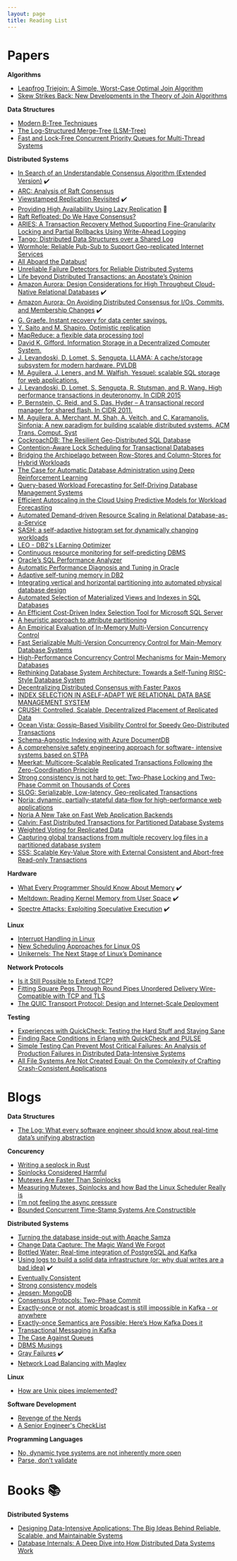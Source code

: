 ```yaml
---
layout: page
title: Reading List
---
```


# Papers

**Algorithms**
 * [Leapfrog Triejoin: A Simple, Worst-Case Optimal Join Algorithm](https://openproceedings.org/2014/conf/icdt/Veldhuizen14.pdf)
 * [Skew Strikes Back: New Developments in the Theory of Join Algorithms](https://dl.acm.org/doi/pdf/10.1145/2590989.2590991)

**Data Structures**

 * [Modern B-Tree Techniques](http://citeseerx.ist.psu.edu/viewdoc/download?doi=10.1.1.219.7269&rep=rep1&type=pdf)
 * [The Log-Structured Merge-Tree (LSM-Tree)](http://www.cs.umb.edu/~poneil/lsmtree.pdf)
 * [Fast and Lock-Free Concurrent Priority Queues for Multi-Thread Systems](http://www.non-blocking.com/download/SunT03_PQueue_TR.pdf)

**Distributed Systems**

 * [In Search of an Understandable Consensus Algorithm (Extended Version)](https://raft.github.io/raft.pdf) :heavy_check_mark:
 * [ARC: Analysis of Raft Consensus](https://www.cl.cam.ac.uk/techreports/UCAM-CL-TR-857.pdf)
 * [Viewstamped Replication Revisited](http://pmg.csail.mit.edu/papers/vr-revisited.pdf) :heavy_check_mark:
 * [Providing High Availability Using Lazy Replication](https://www.cs.princeton.edu/courses/archive/fall19/cos418/papers/lazy.pdf) :open_book:
 * [Raft Refloated: Do We Have Consensus?](https://www.cl.cam.ac.uk/~ms705/pub/papers/2015-osr-raft.pdf)
 * [ARIES: A Transaction Recovery Method Supporting Fine-Granularity Locking and Partial Rollbacks Using Write-Ahead Logging](http://db.csail.mit.edu/madden/html/aries.pdf)
 * [Tango: Distributed Data Structures over a Shared Log](http://research.microsoft.com/pubs/199947/Tango.pdf)
 * [Wormhole: Reliable Pub-Sub to Support Geo-replicated Internet Services](https://www.usenix.org/system/files/conference/nsdi15/nsdi15-paper-sharma.pdf)
 * [All Aboard the Databus!](http://www.socc2012.org/s18-das.pdf)
 * [Unreliable Failure Detectors for Reliable Distributed Systems](http://courses.csail.mit.edu/6.852/08/papers/CT96-JACM.pdf)
 * [Life beyond Distributed Transactions: an Apostate’s Opinion](http://adrianmarriott.net/logosroot/papers/LifeBeyondTxns.pdf)
 * [Amazon Aurora: Design Considerations for High Throughput Cloud-Native Relational Databases](https://awsmedia.awsstatic-china.com/blog/2017/aurora-design-considerations-paper.pdf) :heavy_check_mark:
 * [Amazon Aurora: On Avoiding Distributed Consensus for I/Os, Commits, and Membership Changes](https://dl.acm.org/doi/abs/10.1145/3183713.3196937) :heavy_check_mark:
 * [G. Graefe. Instant recovery for data center savings.](https://dl.acm.org/doi/10.1145/2814710.2814716)
 * [Y. Saito and M. Shapiro. Optimistic replication](https://dl.acm.org/doi/abs/10.1145/1057977.1057980)
 * [MapReduce: a flexible data processing tool](https://dl.acm.org/doi/abs/10.1145/1629175.1629198)
 * [David K. Gifford. Information Storage in a Decentralized Computer System.](http://bitsavers.org/pdf/xerox/parc/techReports/CSL-81-8_Information_Storage_in_a_Decentralized_Computer_System.pdf)
 * [J. Levandoski, D. Lomet, S. Sengupta. LLAMA: A cache/storage subsystem for modern hardware. PVLDB](http://www.vldb.org/pvldb/vol6/p877-levandoski.pdf)
 * [M. Aguilera, J. Leners, and M. Walfish. Yesquel: scalable SQL storage for web applications.](https://cs.nyu.edu/~mwalfish/papers/yesquel-sosp15.pdf)
 * [J. Levandoski, D. Lomet, S. Sengupta, R. Stutsman, and R. Wang. High performance transactions in deuteronomy. In CIDR 2015](https://15721.courses.cs.cmu.edu/spring2018/papers/levandoski-cidr2015.pdf)
 * [P. Bernstein, C. Reid, and S. Das. Hyder – A transactional record manager for shared flash. In CIDR 2011.](https://web.eecs.umich.edu/~michjc/eecs584/Papers/cidr11_hyder.pdf)
 * [M. Aguilera, A. Merchant, M. Shah, A. Veitch, and C. Karamanolis. Sinfonia: A new paradigm for building scalable distributed systems. ACM Trans. Comput. Syst](http://www.sosp2007.org/papers/sosp064-aguilera.pdf)
 * [CockroachDB: The Resilient Geo-Distributed SQL Database](https://dl.acm.org/doi/10.1145/3318464.3386134)
 * [Contention-Aware Lock Scheduling for Transactional Databases](http://www.vldb.org/pvldb/vol11/p648-tian.pdf)
 * [Bridging the Archipelago between Row-Stores and Column-Stores for Hybrid Workloads](https://db.cs.cmu.edu/papers/2016/arulraj-sigmod2016.pdf)
 * [The Case for Automatic Database Administration using Deep Reinforcement Learning](https://arxiv.org/abs/1801.05643)
 * [Query-based Workload Forecasting for Self-Driving Database Management Systems](https://db.cs.cmu.edu/papers/2018/forecasting-sigmod2018.pdf)
 * [Efficient Autoscaling in the Cloud Using Predictive Models for Workload Forecasting](http://www.dre.vanderbilt.edu/~gokhale/WWW/papers/Cloud11_Autoscaling.pdf)
 * [Automated Demand-driven Resource Scaling in Relational Database-as-a-Service](https://dl.acm.org/doi/10.1145/2882903.2903733)
 * [SASH: a self-adaptive histogram set for dynamically changing workloads](https://dl.acm.org/doi/10.5555/1315451.1315484)
 * [LEO - DB2's LEarning Optimizer](https://15721.courses.cs.cmu.edu/spring2016/papers/stillger-vldb2001.pdf)
 * [Continuous resource monitoring for self-predicting DBMS](https://www.pdl.cmu.edu/PDL-FTP/Database/mascots05.pdf)
 * [Oracle’s SQL Performance Analyzer](http://sites.computer.org/debull/A08mar/yagoub.pdf)
 * [Automatic Performance Diagnosis and Tuning in Oracle](http://www-db.cs.wisc.edu/cidr/cidr2005/papers/P07.pdf)
 * [Adaptive self-tuning memory in DB2](https://dl.acm.org/doi/10.5555/1182635.1164220)
 * [Integrating vertical and horizontal partitioning into automated physical database design](https://dl.acm.org/doi/10.1145/1007568.1007609)
 * [Automated Selection of Materialized Views and Indexes in SQL Databases](http://www.vldb.org/conf/2000/P496.pdf)
 * [An Efficient Cost-Driven Index Selection Tool for Microsoft SQL Server](http://www.vldb.org/conf/1997/P146.PDF)
 * [A heuristic approach to attribute partitioning](https://dl.acm.org/doi/10.1145/582095.582110)
 * [An Empirical Evaluation of In-Memory Multi-Version Concurrency Control](https://db.cs.cmu.edu/papers/2017/p781-wu.pdf)
 * [Fast Serializable Multi-Version Concurrency Control for Main-Memory Database Systems](https://db.in.tum.de/~muehlbau/papers/mvcc.pdf)
 * [High-Performance Concurrency Control Mechanisms for Main-Memory Databases](http://vldb.org/pvldb/vol5/p298_per-akelarson_vldb2012.pdf)
 * [Rethinking Database System Architecture: Towards a Self-Tuning RISC-Style Database System](http://www.vldb.org/conf/2000/P001.pdf)
 * [Decentralizing Distributed Consensus with Faster Paxos](http://www.hpts.ws/papers/2019/howard.pdf)
 * [INDEX SELECTION IN ASELF-ADAPT WE RELATIONAL DATA BASE MANAGEMENT SYSTEM](https://apps.dtic.mil/dtic/tr/fulltext/u2/a034185.pdf)
 * [CRUSH: Controlled, Scalable, Decentralized Placement of Replicated Data](https://ceph.io/wp-content/uploads/2016/08/weil-crush-sc06.pdf)
 * [Ocean Vista: Gossip-Based Visibility Control for Speedy Geo-Distributed Transactions](http://www.vldb.org/pvldb/vol12/p1471-fan.pdf)
 * [Schema-Agnostic Indexing with Azure DocumentDB](https://www.vldb.org/pvldb/vol8/p1668-shukla.pdf)
 * [A comprehensive safety engineering approach for software- intensive systems based on STPA](https://arxiv.org/pdf/1612.03109.pdf)
 * [Meerkat: Multicore-Scalable Replicated Transactions Following the Zero-Coordination Principle](https://dl.acm.org/doi/pdf/10.1145/3342195.3387529)
 * [Strong consistency is not hard to get: Two-Phase Locking and Two-Phase Commit on Thousands of Cores](https://www.vldb.org/pvldb/vol12/p2325-barthels.pdf)
 * [SLOG: Serializable, Low-latency, Geo-replicated Transactions](http://www.cs.umd.edu/~abadi/papers/1154-Abadi.pdf)
 * [Noria: dynamic, partially-stateful data-flow for high-performance web applications](https://www.usenix.org/system/files/osdi18-gjengset.pdf)
 * [Noria A New Take on Fast Web Application Backends](https://jon.thesquareplanet.com/papers/login-spring19-noria.pdf)
 * [Calvin: Fast Distributed Transactions for Partitioned Database Systems](http://cs.yale.edu/homes/thomson/publications/calvin-sigmod12.pdf)
 * [Weighted Voting for Replicated Data](http://pages.cs.wisc.edu/~remzi/Classes/739/Fall2015/Papers/gifford79.pdf)
 * [Capturing global transactions from multiple recovery log files in a partitioned database system](http://www.vldb.org/conf/2003/papers/S29P03.pdf)
 * [SSS: Scalable Key-Value Store with External Consistent and Abort-free Read-only Transactions](https://arxiv.org/abs/1901.03772)

**Hardware**

 * [What Every Programmer Should Know About Memory](https://people.freebsd.org/~lstewart/articles/cpumemory.pdf) :heavy_check_mark:
 * [Meltdown: Reading Kernel Memory from User Space](https://www.usenix.org/system/files/conference/usenixsecurity18/sec18-lipp.pdf) :heavy_check_mark:
 * [Spectre Attacks: Exploiting Speculative Execution](https://spectreattack.com/spectre.pdf) :heavy_check_mark:

**Linux**

 * [Interrupt Handling in Linux](https://opus4.kobv.de/opus4-fau/frontdoor/deliver/index/docId/6722/file/report.pdf)
 * [New Scheduling Approaches for Linux OS](https://webthesis.biblio.polito.it/13108/1/tesi.pdf)
 * [Unikernels: The Next Stage of Linux’s Dominance](https://dl.acm.org/doi/pdf/10.1145/3317550.3321445)

**Network Protocols**

 * [Is it Still Possible to Extend TCP?](https://conferences.sigcomm.org/imc/2011/docs/p181.pdf)
 * [Fitting Square Pegs Through Round Pipes Unordered Delivery Wire-Compatible with TCP and TLS](https://www.researchgate.net/publication/50235622_Fitting_Square_Pegs_Through_Round_Pipes_Unordered_Delivery_Wire-Compatible_with_TCP_and_TLS)
 * [The QUIC Transport Protocol: Design and Internet-Scale Deployment](https://static.googleusercontent.com/media/research.google.com/en//pubs/archive/46403.pdf)

**Testing**

 * [Experiences with QuickCheck: Testing the Hard Stuff and Staying Sane](https://www.cs.tufts.edu/~nr/cs257/archive/john-hughes/quviq-testing.pdf)
 * [Finding Race Conditions in Erlang with QuickCheck and PULSE](http://www.cse.chalmers.se/~nicsma/papers/finding-race-conditions.pdf)
 * [Simple Testing Can Prevent Most Critical Failures: An Analysis of Production Failures in Distributed Data-Intensive Systems](https://www.usenix.org/system/files/conference/osdi14/osdi14-paper-yuan.pdf)
 * [All File Systems Are Not Created Equal: On the Complexity of Crafting Crash-Consistent Applications](https://www.usenix.org/system/files/conference/osdi14/osdi14-paper-pillai.pdf)

# Blogs

**Data Structures**

 * [The Log: What every software engineer should know about real-time data’s unifying abstraction](https://engineering.linkedin.com/distributed-systems/log-what-every-software-engineer-should-know-about-real-time-datas-unifying)

**Concurency**

 * [Writing a seqlock in Rust](https://pitdicker.github.io/Writing-a-seqlock-in-Rust/)
 * [Spinlocks Considered Harmful](https://matklad.github.io/2020/01/02/spinlocks-considered-harmful.html)
 * [Mutexes Are Faster Than Spinlocks](https://matklad.github.io/2020/01/04/mutexes-are-faster-than-spinlocks.html)
 * [Measuring Mutexes, Spinlocks and how Bad the Linux Scheduler Really is](https://probablydance.com/2019/12/30/measuring-mutexes-spinlocks-and-how-bad-the-linux-scheduler-really-is/)
 * [I'm not feeling the async pressure](https://lucumr.pocoo.org/2020/1/1/async-pressure/)
 * [Bounded Concurrent Time-Stamp Systems Are Constructible](https://groups.csail.mit.edu/tds/papers/Shavit/TM-393.pdf)

**Distributed Systems**

 * [Turning the database inside-out with Apache Samza](https://martin.kleppmann.com/2015/03/04/turning-the-database-inside-out.html)
 * [Change Data Capture: The Magic Wand We Forgot](http://martin.kleppmann.com/2015/06/02/change-capture-at-berlin-buzzwords.html)
 * [Bottled Water: Real-time integration of PostgreSQL and Kafka](https://www.confluent.io/blog/bottled-water-real-time-integration-of-postgresql-and-kafka/)
 * [Using logs to build a solid data infrastructure (or: why dual writes are a bad idea)](https://www.confluent.io/blog/using-logs-to-build-a-solid-data-infrastructure-or-why-dual-writes-are-a-bad-idea/) :heavy_check_mark:
 * [Eventually Consistent](https://www.allthingsdistributed.com/2007/12/eventually_consistent.html)
 * [Strong consistency models](https://aphyr.com/posts/313-strong-consistency-models)
 * [Jepsen: MongoDB](https://aphyr.com/posts/284-call-me-maybe-mongodb)
 * [Consensus Protocols: Two-Phase Commit](https://www.the-paper-trail.org/post/2008-11-27-consensus-protocols-two-phase-commit/)
 * [Exactly-once or not, atomic broadcast is still impossible in Kafka - or anywhere](https://www.the-paper-trail.org/post/2017-07-28-exactly-not-atomic-broadcast-still-impossible-kafka/)
 * [Exactly-once Semantics are Possible: Here’s How Kafka Does it](https://www.confluent.io/blog/exactly-once-semantics-are-possible-heres-how-apache-kafka-does-it/)
 * [Transactional Messaging in Kafka](https://www.confluent.io/blog/transactions-apache-kafka/)
 * [The Case Against Queues](http://widgetsandshit.com/teddziuba/2011/02/the-case-against-queues.html)
 * [DBMS Musings](http://dbmsmusings.blogspot.com/2019/08/an-explanation-of-difference-between.html)
 * [Gray Failures](https://www.the-paper-trail.org/post/2020-04-19-gray-failures/) :heavy_check_mark:
 * [Network Load Balancing with Maglev](https://www.the-paper-trail.org/post/2020-06-23-maglev/)

**Linux**

 * [How are Unix pipes implemented?](https://toroid.org/unix-pipe-implementation)

**Software Development**

 * [Revenge of the Nerds](http://www.paulgraham.com/icad.html?viewfullsite=1)
 * [A Senior Engineer's CheckList](https://littleblah.com/post/2019-09-01-senior-engineer-checklist/)

**Programming Languages**

 * [No, dynamic type systems are not inherently more open](https://lexi-lambda.github.io/blog/2020/01/19/no-dynamic-type-systems-are-not-inherently-more-open/)
 * [Parse, don’t validate](https://lexi-lambda.github.io/blog/2019/11/05/parse-don-t-validate/)


# Books :books:

**Distributed Systems**

 * [Designing Data-Intensive Applications: The Big Ideas Behind Reliable, Scalable, and Maintainable Systems](https://www.amazon.com/Designing-Data-Intensive-Applications-Reliable-Maintainable/dp/1449373321/)
 * [Database Internals: A Deep Dive into How Distributed Data Systems Work](https://www.amazon.com/Database-Internals-Deep-Distributed-Systems-dp-1492040347/dp/1492040347)
